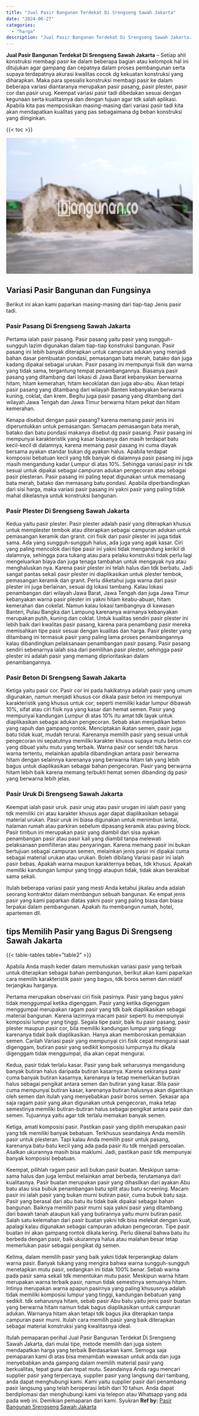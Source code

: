```yaml
---
title: "Jual Pasir Bangunan Terdekat Di Srengseng Sawah Jakarta"
date: "2024-06-27"
categories: 
  - "harga"
description: "Jual Pasir Bangunan Terdekat Di Srengseng Sawah Jakarta. Itulah pemaparan perihal Jual Pasir Bangunan Terdekat Di Srengseng Sawah Jakarta, dari mulai tipe, m..."
---
```


**Jual Pasir Bangunan Terdekat Di Srengseng Sawah Jakarta** – Setiap ahli konstruksi membagi pasir ke dalam beberapa bagian atau kelompok hal ini ditujukan agar gampang dan cepatnya dalam proses pembangunan serta supaya terdapatnya akurasi kwalitas cocok dg kekuatan konstruksi yang diharapkan. Maka para spesialis konstruksi membagi pasir ke dalam beberapa variasi diantaranya merupakan pasir pasang, pasir plester, pasir cor dan pasir urug. Keempat variasi pasir tadi dibedakan sesuai dengan kegunaan serta kualitasnya dan dengan tujuan agar tdk salah aplikasi. Apabila kita pas memposisikan masing-masing dari variasi pasir tadi kita akan mendapatkan kualitas yang pas sebagaimana dg beban konstruksi yang diinginkan.

{{< toc >}}

![Jual Pasir Bangunan Terdekat Di Srengseng Sawah Jakarta](/images/jual-pasir-bangunan-07.png)

## Variasi Pasir Bangunan dan Fungsinya

Berikut ini akan kami paparkan masing-masing dari tiap-tiap Jenis pasir tadi.

### Pasir Pasang Di Srengseng Sawah Jakarta

Pertama ialah pasir pasang. Pasir pasang yaitu pasir yang sungguh-sungguh lazim digunakan dalam tiap-tiap konstruksi bangunan. Pasir pasang ini lebih banyak diterapkan untuk campuran adukan yang menjadi bahan dasar pembuatan pondasi, pemasangan bata merah, batako dan juga kadang dipakai sebagai urukan. Pasir pasang ini mempunyai fisik dan warna yang tidak sama, tergantung tempat penambangannya. Biasanya pasir pasang yang ditambang dari lokasi di Jawa Barat kebanyakan berwarna hitam, hitam kemerahan, hitam kecoklatan dan juga abu-abu. Akan tetapi pasir pasang yang ditambang dari wilayah Banten kebanyakan berwarna kuning, coklat, dan krem. Begitu juga pasir pasang yang ditambang dari wilayah Jawa Tengah dan Jawa Timur berwarna hitam pekat dan hitam kemerahan.

Kenapa disebut dengan pasir pasang? karena memang pasir jenis ini diperuntukkan untuk pemasangan. Semacam pemasangan bata merah, batako dan batu pondasi makanya disebut dg pasir pasang. Pasir pasang ini mempunyai karakteristik yang kasar biasanya dan masih terdapat batu kecil-kecil di dalamnya, karena memang pasir pasang ini cuma diayak bersama ayakan standar bukan dg ayakan halus. Apabila terdapat komposisi bebatuan kecil yang tdk banyak di dalamnya pasir pasang ini juga masih mengandung kadar Lumpur di atas 10%. Sehingga variasi pasir ini tdk sesuai untuk dipakai sebagai campuran adukan pengecoran atau sebagai pasir plesteran. Pasir pasang ini paling tepat digunakan untuk memasang bata merah, batako dan memasang batu pondasi. Apabila diperbandingkan dari sisi harga, maka variasi pasir pasang ini yakni pasir yang paling tidak mahal dikelasnya untuk konstruksi bangunan.

### Pasir Plester Di Srengseng Sawah Jakarta

Kedua yaitu pasir plester. Pasir plester adalah pasir yang diterapkan khusus untuk memplester tembok atau diterapkan sebagai campuran adukan untuk pemasangan keramik dan granit. ciri fisik dari pasir plester ini juga tidak sama. Ada yang sungguh-sungguh halus, ada juga yang agak kasar. Ciri yang paling mencolok dari tipe pasir ini yakni tidak mengandung kerikil di dalamnya, sehingga para tukang atau para pelaku konstruksi tidak perlu lagi mengeluarkan biaya dan juga tenaga tambahan untuk mengayak nya atau menghaluskan nya. Karena pasir plester ini telah halus dan tdk berbatu. Jadi sangat pantas sekali pasir plester ini diaplikasikan untuk plester tembok, pemasangan keramik dan granit. Perlu diketahui juga warna dari pasir plester ini juga berlainan, sesuai dg lokasi tambang. Kalau lokasi penambangan dari wilayah Jawa Barat, Jawa Tengah dan juga Jawa Timur kebanyakan warna pasir plester ini yakni hitam keabu-abuan, hitam kemerahan dan cokelat. Namun kalau lokasi tambangnya di kawasan Banten, Pulau Bangka dan Lampung karenanya warnanya kebanyakan merupakan putih, kuning dan coklat. Untuk kualitas sendiri pasir plester ini lebih baik dari kwalitas pasir pasang, karena para penambang pasir mereka memisahkan tipe pasir sesuai dengan kualitas dan harga. Pasir plester yang ditambang ini termasuk pasir yang paling lama proses penambangannya kalau dibandingkan pelaksanaan penambangan pasir pasang. Pasir pasang sendiri sebenarnya ialah sisa dari pemilihan pasir plester, sehingga pasir plester ini adalah pasir yang memang diprioritaskan dalam penambangannya.

### Pasir Beton Di Srengseng Sawah Jakarta

Ketiga yaitu pasir cor. Pasir cor ini pada hakikatnya adalah pasir yang umum digunakan, namun menjadi khusus cor dikala pasir beton ini mempunyai karakteristik yang khusus untuk cor; seperti memiliki kadar lumpur dibawah 10%, sifat atau ciri fisik nya yang kasar dan hemat semen. Pasir yang mempunyai kandungan Lumpur di atas 10% itu amat tdk layak untuk diaplikasikan sebagai adukan pengecoran. Sebab akan menjadikan beton yang rapuh dan gampang rontok. Menciptakan ikatan semen, pasir juga batu tidak kuat, mudah terurai. Karenanya memilih pasir yang sesuai untuk pengecoran ini sepatutnya memiliki karakter khusus supaya mutu beton cor yang dibuat yaitu mutu yang terbaik. Warna pasir cor sendiri tdk harus warna tertentu, melainkan apabila dibandingkan antara pasir berwarna hitam dengan selainnya karenanya yang berwarna hitam lah yang lebih bagus untuk diaplikasikan sebagai bahan pengecoran. Pasir yang berwarna hitam lebih baik karena memang terbukti hemat semen dibanding dg pasir yang berwarna lebih jelas.

### Pasir Uruk Di Srengseng Sawah Jakarta

Keempat ialah pasir uruk. pasir urug atau pasir urugan ini ialah pasir yang tdk memiliki ciri atau karakter khusus agar dapat diaplikasikan sebagai material urukan. Pasir uruk ini biasa digunakan untuk menimbun lantai, halaman rumah atau parkiran sebelum dipasang keramik atau paving block. Pasir timbun ini merupakan pasir yang diambil dari sisa ayakan penambangan pasir atau pasir kali yang diambil tanpa melewati pelaksanaan pemfilteran atau penyaringan. Karena memang pasir ini bukan bertujuan sebagai campuran semen, melainkan jenis pasir ini dipakai cuma sebagai material urukan atau urukan. Boleh dibilang Variasi pasir ini ialah pasir bebas. Apakah warna maupun karakternya bebas, tdk khusus. Apakah memiliki kandungan lumpur yang tinggi ataupun tidak, tidak akan berakibat sama sekali.

Itulah beberapa variasi pasir yang mesti Anda ketahui jikalau anda adalah seorang kontraktor dalam membangun sebuah bangunan. Ke empat jenis pasir yang kami paparkan diatas yakni pasir yang paling biasa dan biasa terpakai dalam pembangunan. Apakah itu membangun rumah, hotel, apartemen dll.

## tips Memilih Pasir yang Bagus Di Srengseng Sawah Jakarta

{{< table-tables table="table2" >}}

Apabila Anda masih keder dalam memutuskan variasi pasir yang terbaik untuk diterapkan sebagai bahan pembangunan, berikut akan kami paparkan cara memilih karakteristik pasir yang bagus, tdk boros semen dan relatif terjangkau harganya.

Pertama merupakan observasi ciri fisik pasirnya. Pasir yang bagus yakni tidak menggumpal ketika digenggam. Pasir yang ketika digenggam menggumpal merupakan ragam pasir yang tdk baik diaplikasikan sebagai material bangunan. Karena lazimnya macam pasir seperti itu mempunyai komposisi lumpur yang tinggi. Segala tipe pasir, baik itu pasir pasang, pasir plester maupun pasir cor, bila memiliki kandungan lumpur yang tinggi karenanya tidak baik diaplikasikan. Hanya akan memboroskan pemakaian semen. Carilah Variasi pasir yang mempunyai ciri fisik cepat mengurai saat digenggam, butiran pasir yang sedikit komposisi lumpurnya itu dikala digenggam tidak menggumpal, dia akan cepat mengurai.

Kedua, pasir tidak terlalu kasar. Pasir yang baik seharusnya mengandung banyak butiran halus daripada butiran kasarnya. Karena sekiranya pasir cuma banyak butiran kasarnya, karenanya ia tetap memerlukan butiran halus sebagai pengikat antara semen dan butiran yang kasar. Bila pasir cuma mempunyai butiran kasar, karenanya butiran halusnya akan digantikan oleh semen dan itulah yang menyebabkan pasir boros semen. Sekasar apa saja ragam pasir yang akan digunakan untuk pengecoran, maka tetap semestinya memiliki butiran-butiran halus sebagai pengikat antara pasir dan semen. Tujuannya yaitu agar tdk terlalu memakan banyak semen.

Ketiga, amati komposisi pasir. Pastikan pasir yang dipilih merupakan pasir yang tdk memiliki banyak bebatuan. Terkhusus seandainya Anda memilih pasir untuk plesteran. Tapi kalau Anda memilih pasir untuk pasang, karenanya batu-batu kecil yang ada pada pasir itu tdk menjadi persoalan. Asalkan ukurannya masih bisa maklumi. Jadi, pastikan pasir tdk mempunyai banyak komposisi bebatuan.

Keempat, pilihlah ragam pasir asli bukan pasir buatan. Meskipun sama-sama halus dan juga lembut melainkan amat berbeda, terutamanya dari kualitasnya. Pasir buatan merupakan pasir yang dihasilkan dari ayakan Abu batu atau sisa bubuk penambangan batu split atau batu screening. Macam pasir ini ialah pasir yang bukan murni butiran pasir, cuma bubuk batu saja. Pasir yang berasal dari abu batu itu tidak baik dipakai sebagai bahan bangunan. Baiknya memilih pasir murni saja yakni pasir yang ditambang dari bawah tanah ataupun kali yang butirannya yaitu murni butiran pasir. Salah satu kelemahan dari pasir buatan yakni tdk bisa melekat dengan kuat, apalagi kalau digunakan sebagai campuran adukan pengecoran. Tipe pasir buatan ini akan gampang rontok dikala kering. Perlu dikenal bahwa batu itu berbeda dengan pasir, baik ukurannya halus atau malahan besar tetap memerlukan pasir sebagai pengikat dg semen.

Kelima, dalam memilih pasir yang baik yakni tidak terperangkap dalam warna pasir. Banyak tukang yang mengira bahwa warna sungguh-sungguh menetapkan mutu pasir, sedangkan ini tidak 100% benar. Sebab warna pada pasir sama sekali tdk menentukan mutu pasir. Meskipun warna hitam merupakan warna terbaik pasir, namun tidak semestinya semuanya hitam. Intinya merupakan warna apapun pasirnya yang paling khususnya adalah tidak memiliki komposisi lumpur yang tinggi, kandungan bebatuan yang sedikit. tdk seharusnya hitam, sebab pasir Abu batu yaitu jenis pasir buatan yang berwarna hitam namun tidak bagus diaplikasikan untuk campuran adukan. Warnanya hitam akan tetapi tdk bagus jika diterapkan tanpa campuran pasir murni. Itulah cara memilih pasir yang baik diterapkan sebagai material konstruksi yang kwalitasnya ideal.

Itulah pemaparan perihal Jual Pasir Bangunan Terdekat Di Srengseng Sawah Jakarta, dari mulai tipe, metode memilih dan juga sistem mendapatkan harga yang terbaik Berdasarkan kami. Semoga saja pemaparan kami di atas bisa menambah wawasan untuk anda dan juga menyebabkan anda gampang dalam memilih material pasir yang berkualitas, tepat guna dan tepat mutu. Seandainya Anda ragu mencari supplier pasir yang terpercaya, supplier pasir yang langsung dari tambang, anda dapat menghubungi kami. Kami yaitu supplier pasir dari penambang pasir langsung yang telah beroperasi lebih dari 10 tahun. Anda dapat berdiplomasi dan menghubungi kami via telepon atau Whatsapp yang ada pada web ini. Demikian pemaparan dari kami. Syukran
**Ref by:** [Pasir Bangunan Srengseng Sawah Jakarta](https://id.wikipedia.org/wiki/Pasir)
